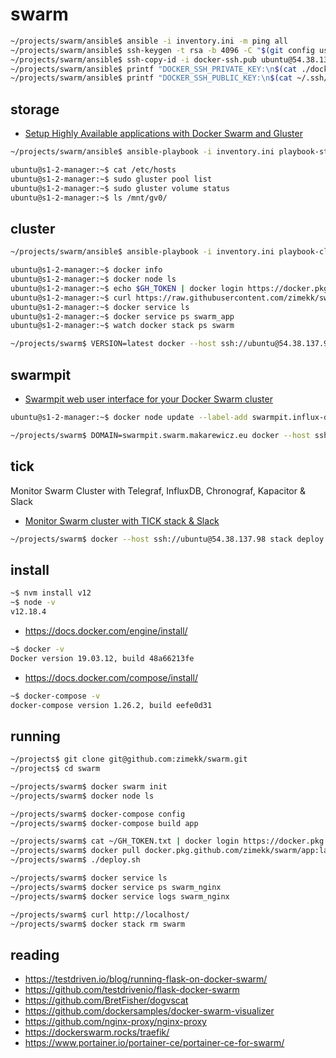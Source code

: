# swarm

```sh
~/projects/swarm/ansible$ ansible -i inventory.ini -m ping all
~/projects/swarm/ansible$ ssh-keygen -t rsa -b 4096 -C "$(git config user.email)" -f docker-ssh -N ""
~/projects/swarm/ansible$ ssh-copy-id -i docker-ssh.pub ubuntu@54.38.137.98
~/projects/swarm/ansible$ printf "DOCKER_SSH_PRIVATE_KEY:\n$(cat ./docker-ssh)\n"
~/projects/swarm/ansible$ printf "DOCKER_SSH_PUBLIC_KEY:\n$(cat ~/.ssh/known_hosts | grep 54.38.137.98)\n"
```

## storage

- [Setup Highly Available applications with Docker Swarm and Gluster](https://medium.com/running-a-software-factory/setup-3-node-high-availability-cluster-with-glusterfs-and-docker-swarm-b4ff80c6b5c3)

```sh
~/projects/swarm/ansible$ ansible-playbook -i inventory.ini playbook-storage.yml
```

```sh
ubuntu@s1-2-manager:~$ cat /etc/hosts
ubuntu@s1-2-manager:~$ sudo gluster pool list
ubuntu@s1-2-manager:~$ sudo gluster volume status
ubuntu@s1-2-manager:~$ ls /mnt/gv0/
```

## cluster

```sh
~/projects/swarm/ansible$ ansible-playbook -i inventory.ini playbook-cluster.yml
```

```sh
ubuntu@s1-2-manager:~$ docker info
ubuntu@s1-2-manager:~$ docker node ls
ubuntu@s1-2-manager:~$ echo $GH_TOKEN | docker login https://docker.pkg.github.com -u zimekk --password-stdin
ubuntu@s1-2-manager:~$ curl https://raw.githubusercontent.com/zimekk/swarm/master/docker-compose.yml | VERSION=latest docker stack deploy --compose-file - --prune --resolve-image always --with-registry-auth swarm
ubuntu@s1-2-manager:~$ docker service ls
ubuntu@s1-2-manager:~$ docker service ps swarm_app
ubuntu@s1-2-manager:~$ watch docker stack ps swarm
```

```sh
~/projects/swarm$ VERSION=latest docker --host ssh://ubuntu@54.38.137.98 stack deploy --compose-file docker-compose.yml --prune --resolve-image always --with-registry-auth swarm
```

## swarmpit

- [Swarmpit web user interface for your Docker Swarm cluster](https://dockerswarm.rocks/swarmpit/)

```sh
ubuntu@s1-2-manager:~$ docker node update --label-add swarmpit.influx-data=true $(docker info -f '{{.Swarm.NodeID}}')
```

```sh
~/projects/swarm$ DOMAIN=swarmpit.swarm.makarewicz.eu docker --host ssh://ubuntu@54.38.137.98 stack deploy --compose-file docker-compose.swarmpit.yml swarmpit
```

## tick

Monitor Swarm Cluster with Telegraf, InfluxDB, Chronograf, Kapacitor & Slack

- [Monitor Swarm cluster with TICK stack & Slack](http://www.blog.labouardy.com/monitor-swarm-cluster-with-tick-stack-slack/)

```sh
~/projects/swarm$ docker --host ssh://ubuntu@54.38.137.98 stack deploy --compose-file docker-compose.tick.yml tick
```

## install

```sh
~$ nvm install v12
~$ node -v
v12.18.4
```

- https://docs.docker.com/engine/install/

```sh
~$ docker -v
Docker version 19.03.12, build 48a66213fe
```

- https://docs.docker.com/compose/install/

```sh
~$ docker-compose -v
docker-compose version 1.26.2, build eefe0d31
```

## running

```sh
~/projects$ git clone git@github.com:zimekk/swarm.git
~/projects$ cd swarm
```

```sh
~/projects/swarm$ docker swarm init
~/projects/swarm$ docker node ls
```

```sh
~/projects/swarm$ docker-compose config
~/projects/swarm$ docker-compose build app
```

```sh
~/projects/swarm$ cat ~/GH_TOKEN.txt | docker login https://docker.pkg.github.com -u zimekk --password-stdin
~/projects/swarm$ docker pull docker.pkg.github.com/zimekk/swarm/app:latest
~/projects/swarm$ ./deploy.sh
```

```sh
~/projects/swarm$ docker service ls
~/projects/swarm$ docker service ps swarm_nginx
~/projects/swarm$ docker service logs swarm_nginx
```

```sh
~/projects/swarm$ curl http://localhost/
~/projects/swarm$ docker stack rm swarm
```

## reading

- https://testdriven.io/blog/running-flask-on-docker-swarm/
- https://github.com/testdrivenio/flask-docker-swarm
- https://github.com/BretFisher/dogvscat
- https://github.com/dockersamples/docker-swarm-visualizer
- https://github.com/nginx-proxy/nginx-proxy
- https://dockerswarm.rocks/traefik/
- https://www.portainer.io/portainer-ce/portainer-ce-for-swarm/
